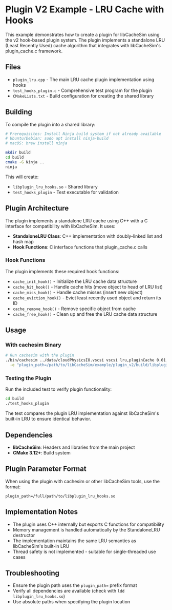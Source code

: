 # Plugin V2 Example - LRU Cache with Hooks

This example demonstrates how to create a plugin for libCacheSim using the v2 hook-based plugin system. The plugin implements a standalone LRU (Least Recently Used) cache algorithm that integrates with libCacheSim's plugin_cache.c framework.

## Files

- `plugin_lru.cpp` - The main LRU cache plugin implementation using hooks
- `test_hooks_plugin.c` - Comprehensive test program for the plugin
- `CMakeLists.txt` - Build configuration for creating the shared library

## Building

To compile the plugin into a shared library:

```bash
# Prerequisites: Install Ninja build system if not already available
# Ubuntu/Debian: sudo apt install ninja-build
# macOS: brew install ninja

mkdir build
cd build
cmake -G Ninja ..
ninja
```

This will create:
- `libplugin_lru_hooks.so` - Shared library
- `test_hooks_plugin` - Test executable for validation

## Plugin Architecture

The plugin implements a standalone LRU cache using C++ with a C interface for compatibility with libCacheSim. It uses:

- **StandaloneLRU Class**: C++ implementation with doubly-linked list and hash map
- **Hook Functions**: C interface functions that plugin_cache.c calls

### Hook Functions

The plugin implements these required hook functions:

- `cache_init_hook()` - Initialize the LRU cache data structure
- `cache_hit_hook()` - Handle cache hits (move object to head of LRU list)
- `cache_miss_hook()` - Handle cache misses (insert new object)
- `cache_eviction_hook()` - Evict least recently used object and return its ID
- `cache_remove_hook()` - Remove specific object from cache
- `cache_free_hook()` - Clean up and free the LRU cache data structure

## Usage

### With cachesim Binary

```bash
# Run cachesim with the plugin
./bin/cachesim ../data/cloudPhysicsIO.vscsi vscsi lru,pluginCache 0.01,0.1 \
  -e "plugin_path=/path/to/libCacheSim/example/plugin_v2/build/libplugin_lru_hooks.so"
```

### Testing the Plugin

Run the included test to verify plugin functionality:

```bash
cd build
./test_hooks_plugin
```

The test compares the plugin LRU implementation against libCacheSim's built-in LRU to ensure identical behavior.

## Dependencies

- **libCacheSim**: Headers and libraries from the main project
- **CMake 3.12+**: Build system

## Plugin Parameter Format

When using the plugin with cachesim or other libCacheSim tools, use the format:
```
plugin_path=/full/path/to/libplugin_lru_hooks.so
```

## Implementation Notes

- The plugin uses C++ internally but exports C functions for compatibility
- Memory management is handled automatically by the StandaloneLRU destructor
- The implementation maintains the same LRU semantics as libCacheSim's built-in LRU
- Thread safety is not implemented - suitable for single-threaded use cases

## Troubleshooting

- Ensure the plugin path uses the `plugin_path=` prefix format
- Verify all dependencies are available (check with `ldd libplugin_lru_hooks.so`)
- Use absolute paths when specifying the plugin location
